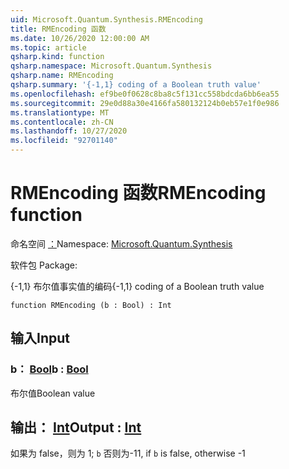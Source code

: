 ```yaml
---
uid: Microsoft.Quantum.Synthesis.RMEncoding
title: RMEncoding 函数
ms.date: 10/26/2020 12:00:00 AM
ms.topic: article
qsharp.kind: function
qsharp.namespace: Microsoft.Quantum.Synthesis
qsharp.name: RMEncoding
qsharp.summary: '{-1,1} coding of a Boolean truth value'
ms.openlocfilehash: ef9be0f0628c8ba8c5f131cc558bdcda6bb6ea55
ms.sourcegitcommit: 29e0d88a30e4166fa580132124b0eb57e1f0e986
ms.translationtype: MT
ms.contentlocale: zh-CN
ms.lasthandoff: 10/27/2020
ms.locfileid: "92701140"
---
```

# <a name="rmencoding-function"></a><span data-ttu-id="a682a-102">RMEncoding 函数</span><span class="sxs-lookup"><span data-stu-id="a682a-102">RMEncoding function</span></span>

<span data-ttu-id="a682a-103">命名空间 [：](xref:Microsoft.Quantum.Synthesis)</span><span class="sxs-lookup"><span data-stu-id="a682a-103">Namespace: [Microsoft.Quantum.Synthesis](xref:Microsoft.Quantum.Synthesis)</span></span>

<span data-ttu-id="a682a-104">软件包 [](https://nuget.org/packages/)</span><span class="sxs-lookup"><span data-stu-id="a682a-104">Package: [](https://nuget.org/packages/)</span></span>


<span data-ttu-id="a682a-105">{-1,1} 布尔值事实值的编码</span><span class="sxs-lookup"><span data-stu-id="a682a-105">{-1,1} coding of a Boolean truth value</span></span>

```qsharp
function RMEncoding (b : Bool) : Int
```


## <a name="input"></a><span data-ttu-id="a682a-106">输入</span><span class="sxs-lookup"><span data-stu-id="a682a-106">Input</span></span>

### <a name="b--bool"></a><span data-ttu-id="a682a-107">b： [Bool](xref:microsoft.quantum.lang-ref.bool)</span><span class="sxs-lookup"><span data-stu-id="a682a-107">b : [Bool](xref:microsoft.quantum.lang-ref.bool)</span></span>

<span data-ttu-id="a682a-108">布尔值</span><span class="sxs-lookup"><span data-stu-id="a682a-108">Boolean value</span></span>



## <a name="output--int"></a><span data-ttu-id="a682a-109">输出： [Int](xref:microsoft.quantum.lang-ref.int)</span><span class="sxs-lookup"><span data-stu-id="a682a-109">Output : [Int](xref:microsoft.quantum.lang-ref.int)</span></span>

<span data-ttu-id="a682a-110">如果为 false，则为 1; `b` 否则为-1</span><span class="sxs-lookup"><span data-stu-id="a682a-110">1, if `b` is false, otherwise -1</span></span>